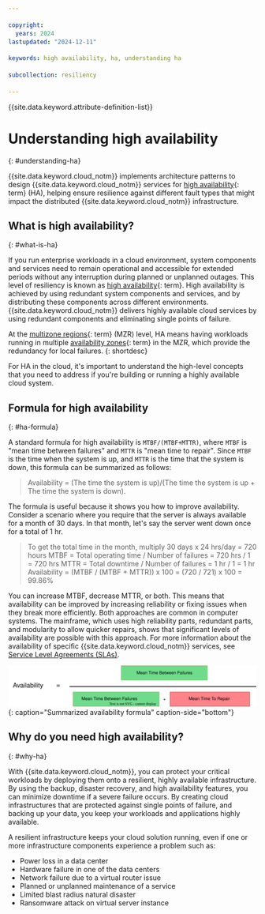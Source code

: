 ```yaml
---

copyright:
  years: 2024
lastupdated: "2024-12-11"

keywords: high availability, ha, understanding ha

subcollection: resiliency

---
```


{{site.data.keyword.attribute-definition-list}}

# Understanding high availability
{: #understanding-ha}

{{site.data.keyword.cloud_notm}} implements architecture patterns to design {{site.data.keyword.cloud_notm}} services for [high availability](#x2284708){: term} (HA), helping ensure resilience against different fault types that might impact the distributed {{site.data.keyword.cloud_notm}} infrastructure.

## What is high availability?
{: #what-is-ha}

If you run enterprise workloads in a cloud environment, system components and services need to remain operational and accessible for extended periods without any interruption during planned or unplanned outages. This level of resiliency is known as [high availability](#x2284708){: term}. High availability is achieved by using redundant system components and services, and by distributing these components across different environments. {{site.data.keyword.cloud_notm}} delivers highly available cloud services by using redundant components and eliminating single points of failure.

At the [multizone regions](#x9774820){: term} (MZR) level, HA means having workloads running in multiple [availability zones](#x7018171){: term} in the MZR, which provide the redundancy for local failures.
{: shortdesc}

For HA in the cloud, it's important to understand the high-level concepts that you need to address if you're building or running a highly available cloud system.

## Formula for high availability
{: #ha-formula}

A standard formula for high availability is `MTBF/(MTBF+MTTR)`, where `MTBF` is "mean time between failures" and `MTTR` is "mean time to repair". Since `MTBF` is the time when the system is up, and `MTTR` is the time that the system is down, this formula can be summarized as follows:

> Availability = (The time the system is up)/(The time the system is up + The time the system is down).

The formula is useful because it shows you how to improve availability. Consider a scenario where you require that the server is always available for a month of 30 days. In that month, let's say the server went down once for a total of 1 hr.

> To get the total time in the month, multiply 30 days x 24 hrs/day = 720 hours
> MTBF = Total operating time / Number of failures = 720 hrs / 1 = 720 hrs
> MTTR = Total downtime / Number of failures = 1 hr / 1 = 1 hr
> Availability = (MTBF / (MTBF + MTTR)) x 100 = (720 / 721) x 100 = 99.86%

You can increase MTBF, decrease MTTR, or both. This means that availability can be improved by increasing reliability or fixing issues when they break more efficiently. Both approaches are common in computer systems. The mainframe, which uses high reliability parts, redundant parts, and modularity to allow quicker repairs, shows that significant levels of availability are possible with this approach. For more information about the availability of specific {{site.data.keyword.cloud_notm}} services, see [Service Level Agreements (SLAs)](https://www.ibm.com/terms/?id=i126-9268).

![Availability formula.](images/availability-formula.svg "Availability formula"){: caption="Summarized availability formula" caption-side="bottom"}

## Why do you need high availability?
{: #why-ha}

With {{site.data.keyword.cloud_notm}}, you can protect your critical workloads by deploying them onto a resilient, highly available infrastructure. By using the backup, disaster recovery, and high availability features, you can minimize downtime if a severe failure occurs. By creating cloud infrastructures that are protected against single points of failure, and backing up your data, you keep your workloads and applications highly available.

A resilient infrastructure keeps your cloud solution running, even if one or more infrastructure components experience a problem such as:

- Power loss in a data center
- Hardware failure in one of the data centers
- Network failure due to a virtual router issue
- Planned or unplanned maintenance of a service
- Limited blast radius natural disaster
- Ransomware attack on virtual server instance
